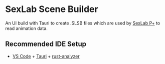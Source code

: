 # SexLab Scene Builder

An UI build with Tauri to create .SLSB files which are used by [SexLab P+](https://github.com/Scrabx3/SexLabpp) to read animation data.

## Recommended IDE Setup

- [VS Code](https://code.visualstudio.com/) + [Tauri](https://marketplace.visualstudio.com/items?itemName=tauri-apps.tauri-vscode) + [rust-analyzer](https://marketplace.visualstudio.com/items?itemName=rust-lang.rust-analyzer)
